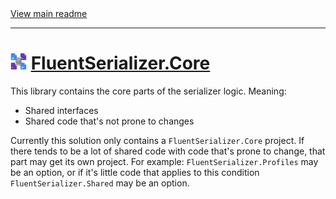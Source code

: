 ﻿[//]: # (Header)

<a href="https://github.com/Marvin-Brouwer/FluentSerializer#readme">
	View main readme
</a><hr/>
<h1>
	<img alt="icon" width="26" height="26"
		src="https://github.com/Marvin-Brouwer/FluentSerializer/raw/main/doc/logo/Logo.default.optimized.svg" />
	<a href="https://github.com/Marvin-Brouwer/FluentSerializer/blob/main/src/FluentSerializer.Core/Readme.md#readme">
		FluentSerializer.Core
	</a>
</h1>

[//]: # (Body)

This library contains the core parts of the serializer logic.
Meaning:
- Shared interfaces
- Shared code that's not prone to changes

Currently this solution only contains a `FluentSerializer.Core` project.
If there tends to be a lot of shared code with code that's prone to change, that part may get its own project.
For example: `FluentSerializer.Profiles` may be an option, or if it's little code that applies to this condition `FluentSerializer.Shared` may be an option.
